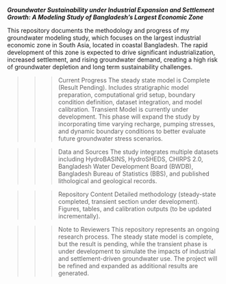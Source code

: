 ***Groundwater Sustainability under Industrial Expansion and Settlement Growth: A Modeling Study of Bangladesh’s Largest Economic Zone***

This repository documents the methodology and progress of my groundwater modeling study, which focuses on the largest industrial economic zone in South Asia, located in coastal Bangladesh. The rapid development of this zone is expected to drive significant industrialization, increased settlement, and rising groundwater demand, creating a high risk of groundwater depletion and long term sustainability challenges.

>>> Current Progress
>The steady state model is Complete (Result Pending). Includes stratigraphic model preparation, computational grid setup, boundary condition definition, dataset integration, and model calibration.
>Transient Model is currently under development. This phase will expand the study by incorporating time varying recharge, pumping stresses, and dynamic boundary conditions to better evaluate future groundwater stress scenarios.

>>> Data and Sources
The study integrates multiple datasets including HydroBASINS, HydroSHEDS, CHIRPS 2.0, Bangladesh Water Development Board (BWDB), Bangladesh Bureau of Statistics (BBS), and published lithological and geological records.

>>> Repository Content
>Detailed methodology (steady-state completed, transient section under development).
>Figures, tables, and calibration outputs (to be updated incrementally).

>>> Note to Reviewers
This repository represents an ongoing research process. The steady state model is complete, but the result is pending, while the transient phase is under development to simulate the impacts of industrial and settlement-driven groundwater use. The project will be refined and expanded as additional results are generated.
